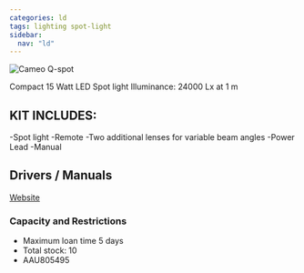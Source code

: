 ```yaml
---
categories: ld
tags: lighting spot-light
sidebar:
  nav: "ld"
---
```

![Cameo Q-spot](../../assets/images/equip/qspot.jpg)

Compact 15 Watt LED Spot light
Illuminance: 24000 Lx at 1 m

## KIT INCLUDES:
-Spot light
-Remote
-Two additional lenses for variable beam angles
-Power Lead
-Manual

## Drivers / Manuals

[Website](https://www.cameolight.com/en/series/q-spot-series/2353/q-spot-15-rgbw)

### Capacity and Restrictions

- Maximum loan time 5 days
- Total stock: 10
- AAU805495
